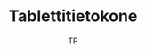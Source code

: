 ---
title: "Tablettitietokone"

tags:
  - laitteen-kaytto
  - kayttojarjestelmat


author: TP

link-pdf: https://www.entersenior.fi/@Bin/1679391/tabletti-android.pdf
link-pptx: https://www.entersenior.fi/@Bin/1679394/tabletti-android.pptx
---
